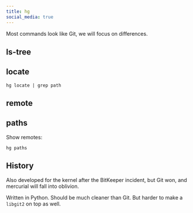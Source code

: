 ```yaml
---
title: hg
social_media: true
---
```


Most commands look like Git, we will focus on differences.

## ls-tree

## locate

    hg locate | grep path

## remote

## paths

Show remotes:

    hg paths

## History

Also developed for the kernel after the BitKeeper incident, but Git won, and mercurial will fall into oblivion.

Written in Python. Should be much cleaner than Git. But harder to make a `libgit2` on top as well.
